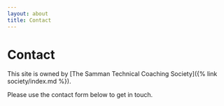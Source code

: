 ```yaml
---
layout: about
title: Contact
---
```


# Contact

This site is owned by [The Samman Technical Coaching Society]({% link society/index.md %}).

Please use the contact form below to get in touch.